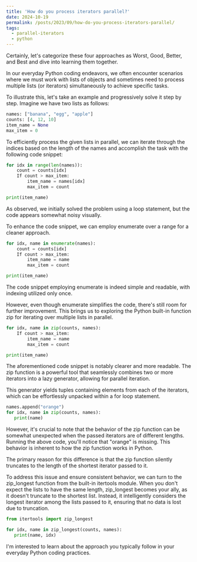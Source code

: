 ```yaml
---
title: 'How do you process iterators parallel?'
date: 2024-10-19
permalink: /posts/2023/09/how-do-you-process-iterators-parallel/
tags:
  - parallel-iterators
  - python
---
```


Certainly, let's categorize these four approaches as Worst, Good, Better, and Best and dive into learning them together.

In our everyday Python coding endeavors, we often encounter scenarios where we must work with lists of objects and sometimes need to process multiple lists (or iterators) simultaneously to achieve specific tasks. 

To illustrate this, let's take an example and progressively solve it step by step. Imagine we have two lists as follows:

```python
names: ["banana", "egg", "apple"]
counts: [4, 12, 10]
item_name = None
max_item = 0
```

To efficiently process the given lists in parallel, we can iterate through the indices based on the length of the names and accomplish the task with the following code snippet:

```python
for idx in range(len(names)):
    count = counts[idx]
    If count > max_item:
        item_name = names[idx]
        max_item = count

print(item_name)
```

As observed, we initially solved the problem using a loop statement, but the code appears somewhat noisy visually. 

To enhance the code snippet, we can employ enumerate over a range for a cleaner approach.

```python
for idx, name in enumerate(names):
    count = counts[idx]
    If count > max_item:
        item_name = name
        max_item = count

print(item_name)
```

The code snippet employing enumerate is indeed simple and readable, with indexing utilized only once. 

However, even though enumerate simplifies the code, there's still room for further improvement. This brings us to exploring the Python built-in function zip for iterating over multiple lists in parallel.

```python
for idx, name in zip(counts, names):
    If count > max_item:
        item_name = name
        max_item = count

print(item_name)
```

The aforementioned code snippet is notably clearer and more readable. The zip function is a powerful tool that seamlessly combines two or more iterators into a lazy generator, allowing for parallel iteration. 

This generator yields tuples containing elements from each of the iterators, which can be effortlessly unpacked within a for loop statement.

```python
names.append("orange")
for idx, name in zip(counts, names):
   print(name)
```

However, it's crucial to note that the behavior of the zip function can be somewhat unexpected when the passed iterators are of different lengths. Running the above code, you'll notice that "orange" is missing. This behavior is inherent to how the zip function works in Python.

The primary reason for this difference is that the zip function silently truncates to the length of the shortest iterator passed to it.

To address this issue and ensure consistent behavior, we can turn to the zip_longest function from the built-in itertools module. When you don't expect the lists to have the same length, zip_longest becomes your ally, as it doesn't truncate to the shortest list. Instead, it intelligently considers the longest iterator among the lists passed to it, ensuring that no data is lost due to truncation.

```python
from itertools import zip_longest

for idx, name in zip_longest(counts, names):
   print(name, idx)
```
I'm interested to learn about the approach you typically follow in your everyday Python coding practices.

